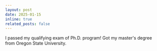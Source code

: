```yaml
---
layout: post
date: 2025-01-15
inline: true
related_posts: false
---
```


I passed my qualifying exam of Ph.D. program! Got my master's degree from Oregon State University.

